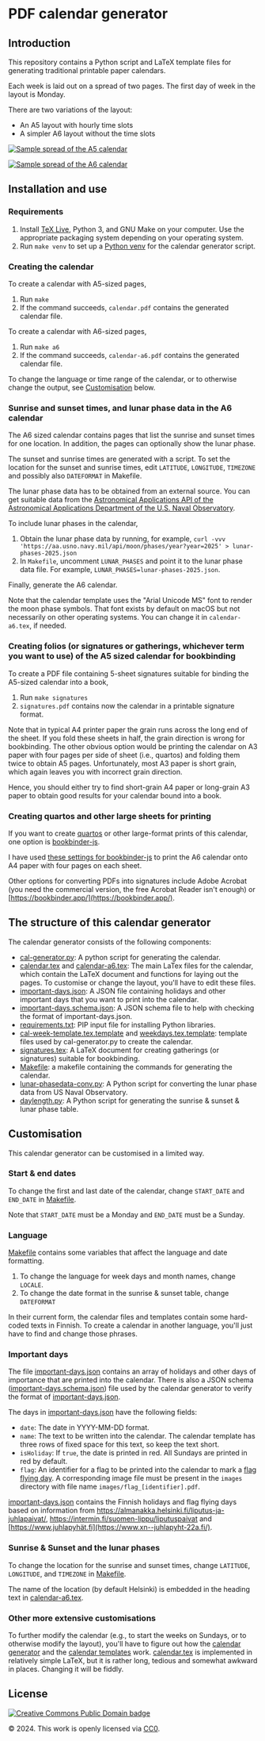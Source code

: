 # PDF calendar generator

## Introduction

This repository contains a Python script and LaTeX template files for
generating traditional printable paper calendars.

Each week is laid out on a spread of two pages. The first day of
week in the layout is Monday.

There are two variations of the layout:

 * An A5 layout with hourly time slots
 * A simpler A6 layout without the time slots

[![Sample spread of the A5 calendar](readme-images/sample-spread.png)](readme-images/sample-spread.pdf)

[![Sample spread of the A6 calendar](readme-images/sample-spread-a6.png)](readme-images/sample-spread-a6.pdf)

## Installation and use

### Requirements

1. Install [TeX Live](https://tug.org/texlive/), Python 3, and GNU Make on your computer. Use the appropriate packaging system depending on your operating system.
1. Run `make venv` to set up a [Python venv](https://docs.python.org/3/library/venv.html) for the calendar generator script.

### Creating the calendar

To create a calendar with A5-sized pages,

1. Run `make`
1. If the command succeeds, `calendar.pdf` contains the generated calendar file.

To create a calendar with A6-sized pages,

1. Run `make a6`
1. If the command succeeds, `calendar-a6.pdf` contains the generated calendar file.

To change the language or time range of the calendar, or to otherwise change the output, see [Customisation](#Customisation) below.

### Sunrise and sunset times, and lunar phase data in the A6 calendar

The A6 sized calendar contains pages that list the sunrise and sunset
times for one location. In addition, the pages can optionally show the
lunar phase.

The sunset and sunrise times are generated with a script. To set the
location for the sunset and sunrise times, edit `LATITUDE`,
`LONGITUDE`, `TIMEZONE` and possibly also `DATEFORMAT` in Makefile.

The lunar phase data has to be obtained from an external
source. You can get suitable data from the [Astronomical Applications API of the
Astronomical Applications Department of the U.S. Naval
Observatory](https://aa.usno.navy.mil/data/api).

To include lunar phases in the calendar,

1. Obtain the lunar phase data by running, for example, `curl -vvv 'https://aa.usno.navy.mil/api/moon/phases/year?year=2025' > lunar-phases-2025.json`
1. In `Makefile`, uncomment `LUNAR_PHASES` and point it to the lunar phase data file. For example, `LUNAR_PHASES=lunar-phases-2025.json`.

Finally, generate the A6 calendar.

Note that the calendar template uses the "Arial Unicode MS" font to
render the moon phase symbols. That font exists by default on macOS
but not necessarily on other operating systems. You can change it
in `calendar-a6.tex`, if needed.

### Creating folios (or signatures or gatherings, whichever term you want to use) of the A5 sized calendar for bookbinding

To create a PDF file containing 5-sheet signatures suitable for binding the A5-sized calendar into a book,

1. Run `make signatures`
2. `signatures.pdf` contains now the calendar in a printable signature format.

Note that in typical A4 printer paper the grain runs across the long
end of the sheet. If you fold these sheets in half, the grain
direction is wrong for bookbinding. The other obvious option would be
printing the calendar on A3 paper with four pages per side of sheet
(i.e., quartos) and folding them twice to obtain A5 pages.
Unfortunately, most A3 paper is short grain, which again leaves you
with incorrect grain direction.

Hence, you should either try to find short-grain A4 paper or
long-grain A3 paper to obtain good results for your calendar bound
into a book.

### Creating quartos and other large sheets for printing

If you want to create [quartos](https://en.wikipedia.org/wiki/Quarto)
or other large-format prints of this calendar, one option is
[bookbinder-js](https://momijizukamori.github.io/bookbinder-js).

I have used [these
settings for bookbinder-js](https://momijizukamori.github.io/bookbinder-js/?pageLayout=quarto&customSigLength=0&rotatePage=true&flyleafs=0&sigLength=3&printFile=aggregated&paperSize=A4)
to print the A6 calendar onto A4 paper with four pages on each sheet.

Other options for converting PDFs into signatures include Adobe
Acrobat (you need the commercial version, the free Acrobat Reader
isn't enough) or [https://bookbinder.app/](https://bookbinder.app/).

## The structure of this calendar generator

The calendar generator consists of the following components:

* [cal-generator.py](cal-generator.py): A python script for generating the calendar.
* [calendar.tex](calendar.tex) and [calendar-a6.tex](calendar-a6.tex): The main LaTex files for the calendar, which contain the LaTeX document and functions for laying out the pages. To customise or change the layout, you'll have to edit these files.
* [important-days.json](important-days.json): A JSON file containing holidays and other important days that you want to print into the calendar.
* [important-days.schema.json](important-days.schema.json): A JSON schema file to help with checking the format of important-days.json.
* [requirements.txt](requirements.txt): PIP input file for installing Python libraries.
* [cal-week-template.tex.template](cal-week-template.tex.template) and [weekdays.tex.template](weekdays.tex.template): template files used by cal-generator.py to create the calendar.
* [signatures.tex](signatures.tex): A LaTeX document for creating gatherings (or signatures) suitable for bookbinding.
* [Makefile](Makefile): a makefile containing the commands for generating the calendar.
* [lunar-phasedata-conv.py](lunar-phasedata-conv.py): A Python script for converting the lunar phase data from US Naval Observatory.
* [daylength.py](daylength.py): A Python script for generating the sunrise & sunset & lunar phase table.

## Customisation

This calendar generator can be customised in a limited way.

### Start & end dates

To change the first and last date of the calendar, change
`START_DATE` and `END_DATE` in [Makefile](Makefile).

Note that `START_DATE` must be a Monday and `END_DATE` must be a Sunday.

### Language

[Makefile](Makefile) contains some variables that affect the language
and date formatting.

1. To change the language for week days and month names, change `LOCALE`.
1. To change the date format in the sunrise & sunset table, change `DATEFORMAT`

In their current form, the calendar files and templates contain some
hard-coded texts in Finnish. To create a calendar in another language,
you'll just have to find and change those phrases.

### Important days

The file [important-days.json](important-days.json) contains an array
of holidays and other days of importance that are printed into the
calendar. There is also a JSON schema
([important-days.schema.json](important-days.schema.json)) file used
by the calendar generator to verify the format of
[important-days.json](important-days.json).

The days in [important-days.json](important-days.json) have the following fields:

* `date`: The date in YYYY-MM-DD format.
* `name`: The text to be written into the calendar. The calendar template has three rows of fixed space for this text, so keep the text short.
* `isHoliday`: If `true`, the date is printed in red. All Sundays are printed in red by default.
* `flag`: An identifier for a flag to be printed into the calendar to mark a [flag flying day](https://en.wikipedia.org/wiki/Flag_flying_day). A corresponding image file must be present in the `images` directory with file name `images/flag_[identifier].pdf`.

[important-days.json](important-days.json) contains the Finnish
holidays and flag flying days based on information from
<https://almanakka.helsinki.fi/liputus-ja-juhlapaivat/>,
<https://intermin.fi/suomen-lippu/liputuspaivat> and
[https://www.juhlapyhät.fi](https://www.xn--juhlapyht-22a.fi/).

### Sunrise & Sunset and the lunar phases

To change the location for the sunrise and sunset times, change
`LATITUDE`, `LONGITUDE`, and `TIMEZONE` in [Makefile](Makefile).

The name of the location (by default Helsinki) is embedded in the
heading text in [calendar-a6.tex](calendar-a6.tex).

### Other more extensive customisations

To further modify the calendar (e.g., to start the weeks on Sundays,
or to otherwise modify the layout), you'll have to figure out how the
[calendar generator](./cal-generator.py) and the [calendar
templates](./calendar.tex) work. [calendar.tex](calendar.tex) is
implemented in relatively simple LaTeX, but it is rather long, tedious
and somewhat awkward in places. Changing it will be fiddly.

## License

[![Creative Commons Public Domain
badge](readme-images/cc-publicdomain.svg)](https://creativecommons.org/publicdomain/zero/1.0/)

© 2024. This work is openly licensed via
[CC0](https://creativecommons.org/publicdomain/zero/1.0/).
